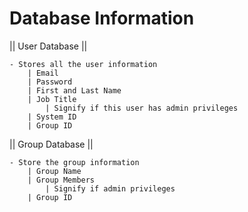 # Database Information

|| User Database ||

	- Stores all the user information
		| Email
		| Password
		| First and Last Name
		| Job Title
			| Signify if this user has admin privileges
		| System ID
		| Group ID
		
|| Group Database ||

	- Store the group information
		| Group Name
		| Group Members
			| Signify if admin privileges
		| Group ID
